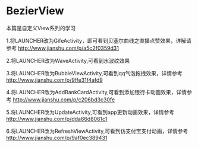 # BezierView
本篇是自定义View系列的学习

1.将LAUNCHER改为GifeActivity，即可看到贝塞尔曲线之直播点赞效果，详解请参考  http://www.jianshu.com/p/a5c2f0359d31

2.将LAUNCHER改为WaveActivity,可看到水波纹效果

3.将LAUNCHER改为BubbleViewActivity,可看到qq气泡拖拽效果，详情参考 http://www.jianshu.com/p/9ffe31f4afd9

4.将LAUNCHER改为AddBankCardActivity,可看到添加银行卡动画效果，详情参考 http://www.jianshu.com/p/c206bd3c30fe

5.将LAUNCHER改为UpdateActivity,可看到app更新动画效果，详情参考 http://www.jianshu.com/p/dda66d8061c1

6.将LAUNCHER改为RefreshViewActivity,可看到仿支付宝支付动画，详情参考 http://www.jianshu.com/p/9af0ec389431

